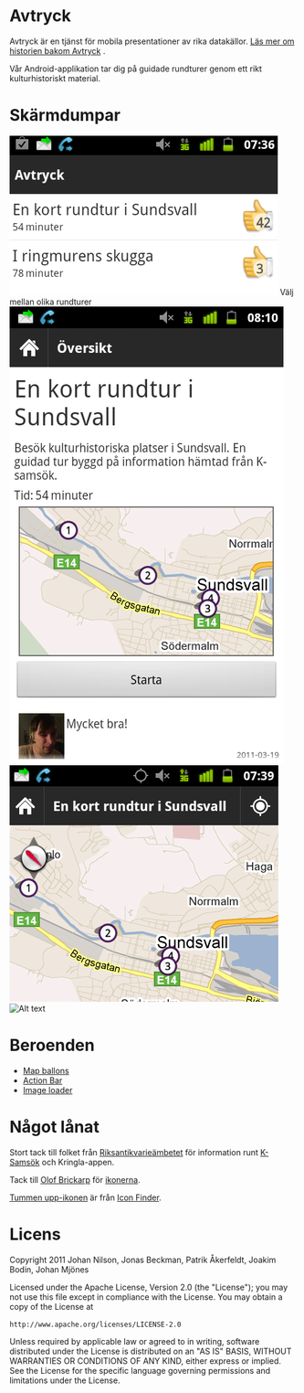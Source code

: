 Avtryck
=======

Avtryck är en tjänst för mobila presentationer av rika datakällor. 
[Läs mer om historien bakom Avtryck][aprojectweb] .

Vår Android-applikation tar dig på guidade rundturer genom ett rikt kulturhistoriskt material. 

[aprojectweb]: https://github.com/Avtryck/avtryck-projectweb

Skärmdumpar
===========

![Alt text](https://github.com/Avtryck/avtryck-projectweb/raw/master/appening/captures/routelist.png "Lista turer")
Välj mellan olika rundturer
![Alt text](https://github.com/Avtryck/avtryck-projectweb/raw/master/appening/captures/routeinfo.png "Översikt tur")
![Alt text](https://github.com/Avtryck/avtryck-projectweb/raw/master/appening/captures/route_nopopups.png "Tur porträttläge")
![Alt text](https://github.com/Avtryck/avtryck-projectweb/raw/master/appening/captures/route_route_landcape.png "Tur landskapsläge")

Beroenden
=========
 * [Map ballons][mb]
 * [Action Bar][aab]
 * [Image loader][il]

[mb]: https://github.com/jgilfelt/android-mapviewballoons
[aab]: https://github.com/johannilsson/android-actionbar
[il]: http://code.google.com/p/libs-for-android/       

Något lånat
===========
Stort tack till folket från [Riksantikvarieämbetet][raa] för information runt [K-Samsök][ksamsok] och Kringla-appen.

Tack till [Olof Brickarp][coolof] för [ikonerna][cooloficon]. 

[Tummen upp-ikonen][thumbsup] är från [Icon Finder][iconfinder].

[ksamsok]: http://www.ksamsok.se/
[raa]: http://www.raa.se/
[coolof]: http://www.yay.se/
[cooloficon]: http://www.yay.se/2011/03/native-android-icons-vector-pack/
[thumbsup]: http://www.iconfinder.com/icondetails/64879/32/like_thumb_thumbs_up_up_vote_icon
[iconfinder]: http://www.iconfinder.com

Licens
======
Copyright 2011 Johan Nilson, Jonas Beckman, Patrik Åkerfeldt, Joakim Bodin, Johan Mjönes

Licensed under the Apache License, Version 2.0 (the "License");
you may not use this file except in compliance with the License.
You may obtain a copy of the License at

    http://www.apache.org/licenses/LICENSE-2.0

Unless required by applicable law or agreed to in writing, software
distributed under the License is distributed on an "AS IS" BASIS,
WITHOUT WARRANTIES OR CONDITIONS OF ANY KIND, either express or implied.
See the License for the specific language governing permissions and
limitations under the License.